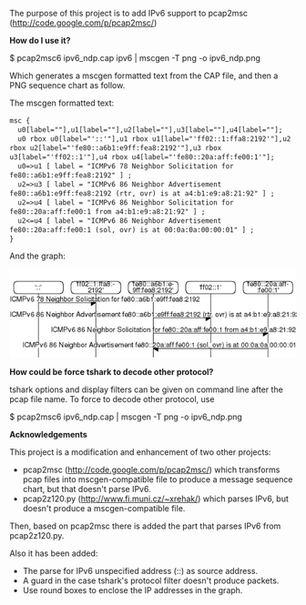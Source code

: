 The purpose of this project is to add IPv6 support to pcap2msc (http://code.google.com/p/pcap2msc/)

**How do I use it?**

$ pcap2msc6 ipv6_ndp.cap ipv6 | mscgen -T png -o ipv6_ndp.png

Which generates a mscgen formatted text from the CAP file, and then a PNG sequence chart as follow.

The mscgen formatted text:

    msc {
      u0[label=""],u1[label=""],u2[label=""],u3[label=""],u4[label=""];
      u0 rbox u0[label="'::'"],u1 rbox u1[label="'ff02::1:ffa8:2192'"],u2 rbox u2[label="'fe80::a6b1:e9ff:fea8:2192'"],u3 rbox u3[label="'ff02::1'"],u4 rbox u4[label="'fe80::20a:aff:fe00:1'"];
      u0=>u1 [ label = "ICMPv6 78 Neighbor Solicitation for fe80::a6b1:e9ff:fea8:2192" ] ;
      u2=>u3 [ label = "ICMPv6 86 Neighbor Advertisement fe80::a6b1:e9ff:fea8:2192 (rtr, ovr) is at a4:b1:e9:a8:21:92" ] ;
      u2=>u4 [ label = "ICMPv6 86 Neighbor Solicitation for fe80::20a:aff:fe00:1 from a4:b1:e9:a8:21:92" ] ;
      u2<=u4 [ label = "ICMPv6 86 Neighbor Advertisement fe80::20a:aff:fe00:1 (sol, ovr) is at 00:0a:0a:00:00:01" ] ;
    }

And the graph:

![alt tag](https://github.com/CesarOlvera/pcap2msc6/blob/master/ipv6_ndp.png)


**How could be force tshark to decode other protocol?**

tshark options and display filters can be given on command line after the pcap file name. To force to decode other protocol, use

$ pcap2msc6 ipv6_ndp.cap <options> <protocol> | mscgen -T png -o ipv6_ndp.png

**Acknowledgements**

This project is a modification and enhancement of two other projects:

  - pcap2msc (http://code.google.com/p/pcap2msc/) which transforms pcap files into mscgen-compatible file to produce a message sequence chart, but that doesn't parse IPv6.
  - pcap2z120.py (http://www.fi.muni.cz/~xrehak/) which parses IPv6, but doesn't produce a mscgen-compatible file. 

Then, based on pcap2msc there is added the part that parses IPv6 from pcap2z120.py.

Also it has been added:

  - The parse for IPv6 unspecified address (::) as source address.
  - A guard in the case tshark's protocol filter doesn't produce packets.
  - Use round boxes to enclose the IP addresses in the graph. 
